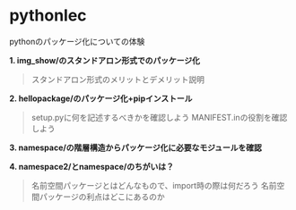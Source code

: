 # pythonlec

pythonのパッケージ化についての体験

__1. img_show/のスタンドアロン形式でのパッケージ化__
> スタンドアロン形式のメリットとデメリット説明

__2. hellopackage/のパッケージ化+pipインストール__
> setup.pyに何を記述するべきかを確認しよう
> MANIFEST.inの役割を確認しよう
  
__3. namespace/の階層構造からパッケージ化に必要なモジュールを確認__


__4. namespace2/とnamespace/のちがいは？__
> 名前空間パッケージとはどんなもので、import時の際は何だろう
> 名前空間パッケージの利点はどこにあるのか
  
  
